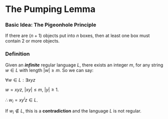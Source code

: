 # The Pumping Lemma

### Basic Idea: The Pigeonhole Principle
If there are $(n+1)$ objects put into $n$ boxes, then at least one box must contain $2$ or more objects.

### Definition
Given an ***infinite*** regular language $L$, there exists an integer $m$, for any string $w \in L$ with length $|w| \geq m$. So we can say:

$\forall w \in L: \exists xyz$

$w=xyz,\ |xy| \leq m,\ |y| \geq 1$.  

$\therefore w_i = xy^iz \in L$.

If $w_i \notin L$, this is a **contradiction** and the language $L$ is not regular.